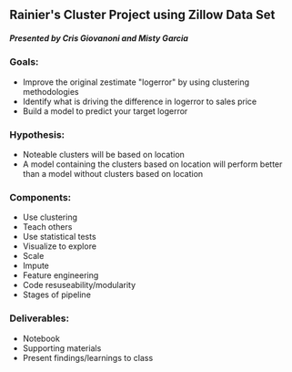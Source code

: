 ## Rainier's Cluster Project using Zillow Data Set
##### Presented by Cris Giovanoni and Misty Garcia

### Goals:
- Improve the original zestimate "logerror" by using clustering methodologies
- Identify what is driving the difference in logerror to sales price
- Build a model to predict your target logerror

### Hypothesis:
- Noteable clusters will be based on location
- A model containing the clusters based on location will perform better than a model without clusters based on location

### Components:
- Use clustering
- Teach others
- Use statistical tests
- Visualize to explore
- Scale
- Impute
- Feature engineering
- Code resuseability/modularity
- Stages of pipeline

### Deliverables: 
- Notebook
- Supporting materials
- Present findings/learnings to class


